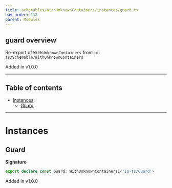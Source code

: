 ```yaml
---
title: schemables/WithUnknownContainers/instances/guard.ts
nav_order: 138
parent: Modules
---
```


## guard overview

Re-export of `WithUnknownContainers` from `io-ts/Schemable/WithUnknownContainers`

Added in v1.0.0

---

<h2 class="text-delta">Table of contents</h2>

- [Instances](#instances)
  - [Guard](#guard)

---

# Instances

## Guard

**Signature**

```ts
export declare const Guard: WithUnknownContainers1<'io-ts/Guard'>
```

Added in v1.0.0
